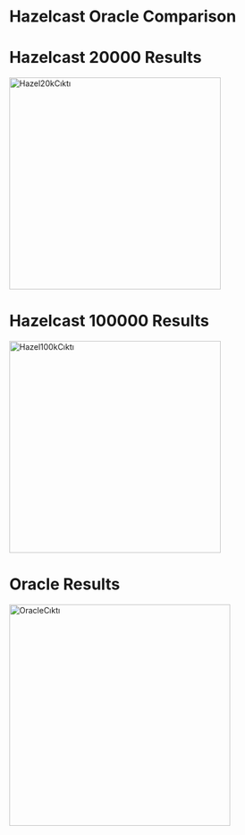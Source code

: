 # Hazelcast Oracle Comparison


# Hazelcast 20000 Results
<img width="378" alt="Hazel20kCıktı" src="https://github.com/user-attachments/assets/afdd44a0-9195-43e1-9954-dd85c2cc87fc">

# Hazelcast 100000 Results
<img width="378" alt="Hazel100kCıktı" src="https://github.com/user-attachments/assets/a0917073-b28d-4653-9dfc-8f02d8f4144a">

# Oracle Results
<img width="395" alt="OracleCıktı" src="https://github.com/user-attachments/assets/fd419265-cc4b-4f91-8bab-deae7f0690d4">
